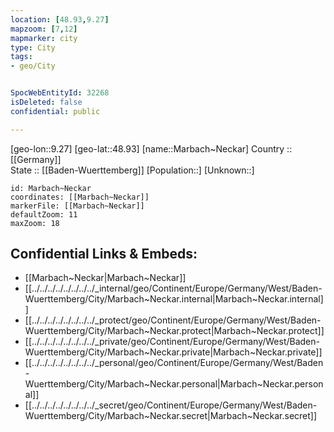 ```yaml
---
location: [48.93,9.27] 
mapzoom: [7,12] 
mapmarker: city 
type: City
tags:
- geo/City


SpocWebEntityId: 32268
isDeleted: false
confidential: public

---
```

[geo-lon::9.27] 
[geo-lat::48.93] 
[name::Marbach~Neckar] 
Country :: [[Germany]]  
State :: [[Baden-Wuerttemberg]] 
[Population::] 
[Unknown::] 


```leaflet
id: Marbach~Neckar
coordinates: [[Marbach~Neckar]] 
markerFile: [[Marbach~Neckar]] 
defaultZoom: 11 
maxZoom: 18
```


## Confidential Links & Embeds: 
- [[Marbach~Neckar|Marbach~Neckar]]  
- [[../../../../../../../../_internal/geo/Continent/Europe/Germany/West/Baden-Wuerttemberg/City/Marbach~Neckar.internal|Marbach~Neckar.internal]] 
- [[../../../../../../../../_protect/geo/Continent/Europe/Germany/West/Baden-Wuerttemberg/City/Marbach~Neckar.protect|Marbach~Neckar.protect]] 
- [[../../../../../../../../_private/geo/Continent/Europe/Germany/West/Baden-Wuerttemberg/City/Marbach~Neckar.private|Marbach~Neckar.private]] 
- [[../../../../../../../../_personal/geo/Continent/Europe/Germany/West/Baden-Wuerttemberg/City/Marbach~Neckar.personal|Marbach~Neckar.personal]] 
- [[../../../../../../../../_secret/geo/Continent/Europe/Germany/West/Baden-Wuerttemberg/City/Marbach~Neckar.secret|Marbach~Neckar.secret]] 
